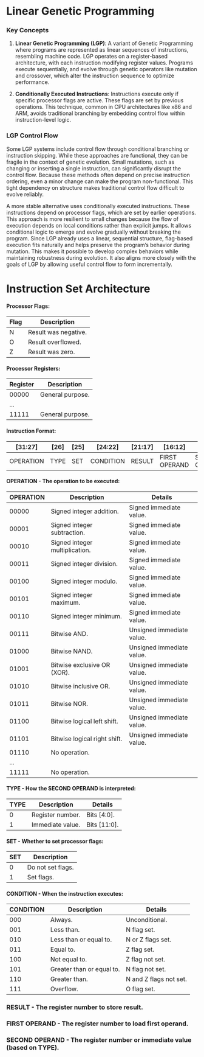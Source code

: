 # Linear Genetic Programming

### Key Concepts

1) **Linear Genetic Programming (LGP)**: A variant of Genetic Programming where programs are represented as linear sequences of instructions, resembling machine code. LGP operates on a register-based architecture, with each instruction modifying register values. Programs execute sequentially, and evolve through genetic operators like mutation and crossover, which alter the instruction sequence to optimize performance.

2) **Conditionally Executed Instructions**: Instructions execute only if specific processor flags are active. These flags are set by previous operations. This technique, common in CPU architectures like x86 and ARM, avoids traditional branching by embedding control flow within instruction-level logic.

### LGP Control Flow

Some LGP systems include control flow through conditional branching or instruction skipping. While these approaches are functional, they can be fragile in the context of genetic evolution. Small mutations, such as changing or inserting a single instruction, can significantly disrupt the control flow. Because these methods often depend on precise instruction ordering, even a minor change can make the program non-functional. This tight dependency on structure makes traditional control flow difficult to evolve reliably.

A more stable alternative uses conditionally executed instructions. These instructions depend on processor flags, which are set by earlier operations. This approach is more resilient to small changes because the flow of execution depends on local conditions rather than explicit jumps. It allows conditional logic to emerge and evolve gradually without breaking the program. Since LGP already uses a linear, sequential structure, flag-based execution fits naturally and helps preserve the program’s behavior during mutation. This makes it possible to develop complex behaviors while maintaining robustness during evolution. It also aligns more closely with the goals of LGP by allowing useful control flow to form incrementally.

# Instruction Set Architecture

#### Processor Flags:

|Flag|Description         |
|----|--------------------|
|N   |Result was negative.|
|O   |Result overflowed.  |
|Z   |Result was zero.    |

#### Processor Registers:

|Register|Description     |
|--------|----------------|
|00000   |General purpose.|
|...     |                |
|11111   |General purpose.|

#### Instruction Format:

|[31:27]  |[26]|[25]|[24:22]  |[21:17]|[16:12]      |[11:0]        |
|---------|----|----|---------|-------|-------------|--------------|
|OPERATION|TYPE|SET |CONDITION|RESULT |FIRST OPERAND|SECOND OPERAND|

#### OPERATION - The operation to be executed:

|OPERATION|Description                   |Details                  |
|---------|------------------------------|-------------------------|
|00000    |Signed integer addition.      |Signed immediate value.  |
|00001    |Signed integer subtraction.   |Signed immediate value.  |
|00010    |Signed integer multiplication.|Signed immediate value.  |
|00011    |Signed integer division.      |Signed immediate value.  |
|00100    |Signed integer modulo.        |Signed immediate value.  |
|00101    |Signed integer maximum.       |Signed immediate value.  |
|00110    |Signed integer minimum.       |Signed immediate value.  |
|00111    |Bitwise AND.                  |Unsigned immediate value.|
|01000    |Bitwise NAND.                 |Unsigned immediate value.|
|01001    |Bitwise exclusive OR (XOR).   |Unsigned immediate value.|
|01010    |Bitwise inclusive OR.         |Unsigned immediate value.|
|01011    |Bitwise NOR.                  |Unsigned immediate value.|
|01100    |Bitwise logical left shift.   |Unsigned immediate value.|
|01101    |Bitwise logical right shift.  |Unsigned immediate value.|
|01110    |No operation.                 |                         |
|...      |                              |                         |
|11111    |No operation.                 |                         |

#### TYPE - How the SECOND OPERAND is interpreted:

|TYPE|Description     |Details     |
|----|----------------|------------|
|0   |Register number.|Bits [4:0]. |
|1   |Immediate value.|Bits [11:0].|

#### SET - Whether to set processor flags:

|SET|Description      |
|---|-----------------|
|0  |Do not set flags.|
|1  |Set flags.       |

#### CONDITION - When the instruction executes:

|CONDITION|Description              |Details               |
|---------|-------------------------|----------------------|
|000      |Always.                  |Unconditional.        |
|001      |Less than.               |N flag set.           |
|010      |Less than or equal to.   |N or Z flags set.     |
|011      |Equal to.                |Z flag set.           |
|100      |Not equal to.            |Z flag not set.       |
|101      |Greater than or equal to.|N flag not set.       |
|110      |Greater than.            |N and Z flags not set.|
|111      |Overflow.                |O flag set.           |

### RESULT - The register number to store result.

### FIRST OPERAND - The register number to load first operand.

### SECOND OPERAND - The register number or immediate value (based on TYPE).
